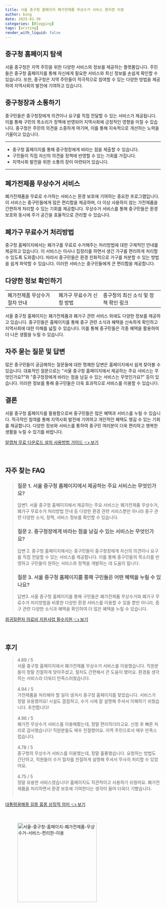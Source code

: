 ```yaml
---
title: 서울 중구청 홈페이지 폐가전제품 무상수거 서비스 편리한 이용
author: bing
date: 2025-01-30
categories: [Blogging]
tags: [writing]
render_with_liquid: false
---
```



<h2 id='중구청 홈페이지 탐색'>중구청 홈페이지 탐색</h2>

<p>서울 중구청은 지역 주민을 위한 다양한 서비스와 정보를 제공하는 플랫폼입니다. 주민들은 중구청 홈페이지를 통해 자신에게 필요한 서비스와 최신 정보를 손쉽게 확인할 수 있습니다. 또한, 중구청은 지역 주민들이 적극적으로 참여할 수 있는 다양한 방법을 제공하여 지역사회의 발전에 기여하고 있습니다.</p>

<h2 id='중구청장과 소통하기'>중구청장과 소통하기</h2>

<p>중구민들은 중구청장에게 의견이나 요구를 직접 전달할 수 있는 서비스가 제공됩니다. 이를 통해 구민의 목소리가 정책에 반영되어 지역사회에 긍정적인 영향을 미칠 수 있습니다. 중구청은 주민의 의견을 소중하게 여기며, 이를 통해 지속적으로 개선하는 노력을 기울이고 있습니다.</p>

<hr />

<ul>
    <li>중구청 홈페이지를 통해 중구청장에게 바라는 점을 제출할 수 있습니다.</li>
    <li>구민들이 직접 자신의 의견을 정책에 반영할 수 있는 기회를 가집니다.</li>
    <li>지역사회 발전을 위한 소통의 장이 마련되어 있습니다.</li>
</ul>

<hr />

<h2 id='폐가전제품 무상수거 서비스'>폐가전제품 무상수거 서비스</h2>

<p>폐가전제품을 무료로 수거하는 서비스는 환경 보호에 기여하는 중요한 프로그램입니다. 이 서비스는 중구민들에게 많은 편리함을 제공하며, 더 이상 사용하지 않는 가전제품을 간편하게 처리할 수 있는 기회를 제공합니다. 무상수거 서비스를 통해 중구민들은 환경 보호와 동시에 주거 공간을 효율적으로 관리할 수 있습니다.</p>

<h2 id='폐가구 무료수거 처리방법'>폐가구 무료수거 처리방법</h2>

<p>중구청 홈페이지에서는 폐가구를 무료로 수거해주는 처리방법에 대한 구체적인 안내를 제공하고 있습니다. 이 서비스는 이사나 집정리를 하면서 생긴 가구를 편리하게 처리할 수 있도록 도와줍니다. 따라서 중구민들은 환경 친화적으로 가구를 처분할 수 있는 방법을 쉽게 파악할 수 있습니다. 이러한 서비스는 중구민들에게 큰 편리함을 제공합니다.</p>

<h2 id='다양한 정보 확인하기'>다양한 정보 확인하기</h2>

<table>
    <tr>
        <td>폐가전제품 무상수거 절차 안내</td>
        <td>폐가구 무료수거 신청 방법</td>
        <td>중구청의 최신 소식 및 정책 확인 링크</td>
    </tr>
</table>

<p>서울 중구청 홈페이지는 폐가전제품과 폐가구 관련 서비스 외에도 다양한 정보를 제공하고 있습니다. 중구민들은 홈페이지를 통해 중구 관련 소식과 혜택을 신속하게 확인하고 지역사회에 대한 이해를 넓힐 수 있습니다. 이를 통해 중구민들은 각종 혜택을 활용하여 더 나은 생활을 누릴 수 있습니다.</p>

<h2 id='자주 묻는 질문 및 답변'>자주 묻는 질문 및 답변</h2>

<p>많은 중구민들이 궁금해하는 질문들에 대한 명쾌한 답변은 홈페이지에서 쉽게 찾아볼 수 있습니다. 대표적인 질문으로는 "서울 중구청 홈페이지에서 제공하는 주요 서비스는 무엇인가요?"와 "중구청장에게 바라는 점을 남길 수 있는 서비스는 무엇인가요?" 등이 있습니다. 이러한 정보를 통해 중구민들은 더욱 효과적으로 서비스를 이용할 수 있습니다.</p>

<h2 id='결론'>결론</h2>

<p>서울 중구청 홈페이지를 활용함으로써 중구민들은 많은 혜택과 서비스를 누릴 수 있습니다. 적극적인 참여를 통해 지역사회 발전에 기여하고 개인적인 혜택도 챙길 수 있는 기회를 제공합니다. 다양한 정보와 서비스를 통하여 중구민 여러분이 더욱 편리하고 행복한 생활을 누릴 수 있기를 바랍니다.</p>


<p><a class="click-button" title="알캡쳐 무료 다운로드 설치 사용방법 가이드" href="https://blackassets.github.io/posts/%EC%95%8C%EC%BA%A1%EC%B3%90-%EB%AC%B4%EB%A3%8C-%EB%8B%A4%EC%9A%B4%EB%A1%9C%EB%93%9C-%EC%84%A4%EC%B9%98-%EC%82%AC%EC%9A%A9%EB%B0%A9%EB%B2%95-%EA%B0%80%EC%9D%B4%EB%93%9C/" rel="dofollow">알캡쳐 무료 다운로드 설치 사용방법 가이드 👈 보기</a></p><br>
<h2 id='자주_찾는_FAQ'>자주 찾는 FAQ</h2>
<div itemscope="" itemtype="https://schema.org/FAQPage"> 
<blockquote> 
<div itemscope="" itemprop="mainEntity" itemtype="https://schema.org/Question"> 
<h3 itemprop="name">질문 1. 서울 중구청 홈페이지에서 제공하는 주요 서비스는 무엇인가요?</h3> 
<div itemscope="" itemprop="acceptedAnswer" itemtype="https://schema.org/Answer"> 
<span itemprop="text"> 
<p>답변1. 서울 중구청 홈페이지에서 제공하는 주요 서비스는 폐가전제품 무상수거, 폐가구 무료수거 처리방법 안내 등 다양한 환경 관련 서비스뿐만 아니라 중구 관련 다양한 소식, 정책, 서비스 정보를 확인할 수 있습니다.</p> 
</span> 
</div> 
</div> 

<div itemscope="" itemprop="mainEntity" itemtype="https://schema.org/Question"> 
<h3 itemprop="name">질문 2. 중구청장에게 바라는 점을 남길 수 있는 서비스는 무엇인가요?</h3> 
<div itemscope="" itemprop="acceptedAnswer" itemtype="https://schema.org/Answer"> 
<span itemprop="text"> 
<p>답변 2. 중구청 홈페이지에서는 중구민들이 중구청장에게 자신의 의견이나 요구를 직접 전달할 수 있는 서비스를 제공합니다. 이를 통해 중구민들의 목소리를 반영하고 구민들이 원하는 서비스와 정책을 개발하는 데 도움이 됩니다.</p> 
</span> 
</div> 
</div> 

<div itemscope="" itemprop="mainEntity" itemtype="https://schema.org/Question"> 
<h3 itemprop="name">질문 3. 서울 중구청 홈페이지를 통해 구민들은 어떤 혜택을 누릴 수 있나요?</h3> 
<div itemscope="" itemprop="acceptedAnswer" itemtype="https://schema.org/Answer"> 
<span itemprop="text"> 
<p>답변3. 서울 중구청 홈페이지를 통해 구민들은 폐가전제품 무상수거와 폐가구 무료수거 처리방법을 비롯한 다양한 환경 서비스를 이용할 수 있을 뿐만 아니라, 중구 관련 다양한 소식과 혜택을 확인하여 더 많은 혜택을 누릴 수 있습니다.</p> 
</span> 
</div> 
</div> 
</blockquote> 
</div>
<p><a class="click-button" title="희귀질환자 의료비 지원사업 필수지원" href="https://blackassets.github.io/posts/%ED%9D%AC%EA%B7%80%EC%A7%88%ED%99%98%EC%9E%90-%EC%9D%98%EB%A3%8C%EB%B9%84-%EC%A7%80%EC%9B%90%EC%82%AC%EC%97%85-%ED%95%84%EC%88%98%EC%A7%80%EC%9B%90/" rel="dofollow">희귀질환자 의료비 지원사업 필수지원 👈 보기</a></p><br>
<h2 id='후기'>후기</h2>
<div itemscope itemtype="https://schema.org/Product">
  <blockquote>
  <div itemprop="review" itemscope itemtype="https://schema.org/Review">
      <div itemprop="reviewRating" itemscope itemtype="https://schema.org/Rating"> <span itemprop="ratingValue">4.89</span> / <span itemprop="bestRating">5</span> </div>
      <span itemprop="reviewBody">서울 중구청 홈페이지에서 폐가전제품 무상수거 서비스를 이용했습니다. 직원분들이 정말 친절하게 맞아주셨고, 절차도 간편해서 큰 도움이 됐어요. 환경을 생각하는 서비스라 더욱더 만족스러웠습니다.</span>
  </div>
  <br>
  <div itemprop="review" itemscope itemtype="https://schema.org/Review">
      <div itemprop="reviewRating" itemscope itemtype="https://schema.org/Rating"> <span itemprop="ratingValue">4.94</span> / <span itemprop="bestRating">5</span> </div>
      <span itemprop="reviewBody">가전제품을 처리해야 할 일이 생겨서 중구청 홈페이지를 찾았습니다. 서비스가 정말 유용했어요! 시설도 깔끔하고, 수거 시에 잘 설명해 주셔서 이해하기 쉬웠습니다. 추천합니다!</span>
  </div>
  <br>
  <div itemprop="review" itemscope itemtype="https://schema.org/Review">
      <div itemprop="reviewRating" itemscope itemtype="https://schema.org/Rating"> <span itemprop="ratingValue">4.96</span> / <span itemprop="bestRating">5</span> </div>
      <span itemprop="reviewBody">폐가전 무상수거 서비스를 이용해봤는데, 정말 편리하더라고요. 신청 후 빠른 처리로 감사했습니다! 직원분들도 매우 친절했어요. 지역 주민으로서 매우 만족스럽습니다.</span>
  </div>
  <br>
  <div itemprop="review" itemscope itemtype="https://schema.org/Review">
      <div itemprop="reviewRating" itemscope itemtype="https://schema.org/Rating"> <span itemprop="ratingValue">4.78</span> / <span itemprop="bestRating">5</span> </div>
      <span itemprop="reviewBody">중구청의 무상수거 서비스를 이용했는데, 정말 훌륭했습니다. 요청하는 방법도 간단하고, 직원들이 수거 절차를 친절하게 설명해 주셔서 무사히 처리할 수 있었어요.</span>
  </div>
  <br>
  <div itemprop="review" itemscope itemtype="https://schema.org/Review">
      <div itemprop="reviewRating" itemscope itemtype="https://schema.org/Rating"> <span itemprop="ratingValue">4.75</span> / <span itemprop="bestRating">5</span> </div>
      <span itemprop="reviewBody">정말 유용한 서비스였습니다! 홈페이지도 직관적이고 사용하기 쉬웠어요. 폐가전제품을 처리하면서 환경 보호에 기여한다는 생각이 들어 더욱더 기뻤습니다.</span>
  </div>
  <br>
  </blockquote>
</div>
<p><a class="click-button" title="대통령꿈해몽 길몽 흉몽 상징적 의미" href="https://blackassets.github.io/posts/%EB%8C%80%ED%86%B5%EB%A0%B9%EA%BF%88%ED%95%B4%EB%AA%BD-%EA%B8%B8%EB%AA%BD-%ED%9D%89%EB%AA%BD-%EC%83%81%EC%A7%95%EC%A0%81-%EC%9D%98%EB%AF%B8/" rel="dofollow">대통령꿈해몽 길몽 흉몽 상징적 의미 👈 보기</a></p><br>
<figure class="image"><img src="https://blackassets.github.io/assets/img/thumbnail/서울-중구청-홈페이지-폐가전제품-무상수거-서비스-편리한-이용.webp" alt="서울-중구청-홈페이지-폐가전제품-무상수거-서비스-편리한-이용" width="256" height="256"></figure>